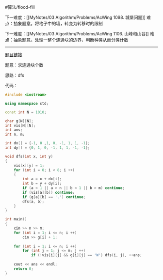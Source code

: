 #算法/flood-fill 


下一难度：[[MyNotes/03 Algorithm/Problems/AcWing 1098. 城堡问题]]
	难点：抽象题意。将格子中的墙，转变为转移时的限制

下一难度：[[MyNotes/03 Algorithm/Problems/AcWing 1106. 山峰和山谷]]
	难点：抽象题意。处理一整个连通块的边界，判断种类从而分类计数

---
[题目链接](https://www.acwing.com/activity/content/problem/content/1468/)


题意：求连通块个数

思路：dfs

代码：
```cpp
#include <iostream>

using namespace std;

const int N = 1010;

char g[N][N];
int vis[N][N];
int ans;
int n, m;

int dx[] = {-1, 0 ,1, 0, -1, 1, 1, -1};
int dy[] = {0, 1, 0, -1, 1, 1, -1, -1};

void dfs(int x, int y)
{
    vis[x][y] = 1;
    for (int i = 0; i < 8; i ++)
    {
        int a = x + dx[i];
        int b = y + dy[i];
        if (a < 1 || a > n || b < 1 || b > m) continue;
        if (vis[a][b]) continue;
        if (g[a][b] == '.') continue;
        dfs(a, b);
    }
}

int main()
{
    cin >> n >> m;
    for (int i = 1; i <= n; i ++)
        cin >> g[i] + 1;
    
    for (int i = 1; i <= n; i ++)
        for (int j = 1; j <= m; j ++)
            if (!vis[i][j] && g[i][j] == 'W') dfs(i, j), ++ans;
    
    cout << ans << endl;
    return 0;
}
```
